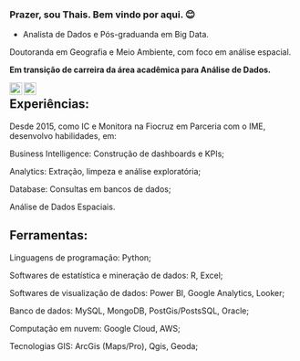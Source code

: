 ### Prazer, sou Thais. Bem vindo por aqui. 😊

- Analista de Dados e Pós-graduanda em Big Data.

Doutoranda em Geografia e Meio Ambiente, com foco em análise espacial.

**Em transição de carreira da área acadêmica para Análise de Dados.**


<a target="_blank" href="https://www.linkedin.com/in/thaisgulias/">
  <img align="left" alt="LinkdeIN" width="22px" src="https://cdn.jsdelivr.net/npm/simple-icons@v3/icons/linkedin.svg" />
</a>
<a target="_blank" href="mailto:guliasthais@gmail.com">
  <img align="left" alt="Gmail" width="22px" src="https://cdn.jsdelivr.net/npm/simple-icons@v3/icons/gmail.svg" />
</a>

#


## Experiências:

Desde 2015, como IC e Monitora na Fiocruz em Parceria com o IME, desenvolvo habilidades, em:

Business Intelligence: Construção de dashboards e KPIs;

Analytics: Extração, limpeza e análise exploratória;

Database: Consultas em bancos de dados;

Análise de Dados Espaciais.

## Ferramentas:

Linguagens de programação: Python;

Softwares de estatística e mineração de dados: R, Excel;

Softwares de visualização de dados: Power BI, Google Analytics, Looker;

Banco de dados: MySQL, MongoDB, PostGis/PostsSQL, Oracle;

Computação em nuvem: Google Cloud, AWS;

Tecnologias GIS: ArcGis (Maps/Pro), Qgis, Geoda;



